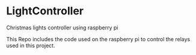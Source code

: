 # LightController
Christmas lights controller using raspberry pi

This Repo includes the code used on the raspberry pi to control the relays used in this project.
